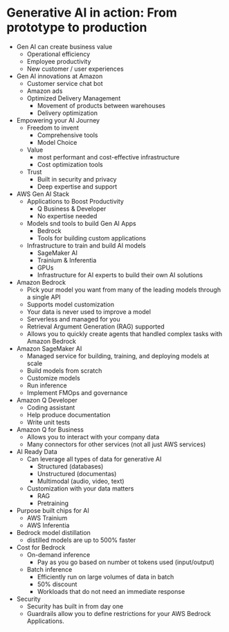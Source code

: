 # Generative AI in action: From prototype to production

 * Gen AI can create business value
   * Operational efficiency
   * Employee productivity
   * New customer / user experiences
 * Gen AI innovations at Amazon
   * Customer service chat bot
   * Amazon ads
   * Optimized Delivery Management
     * Movement of products between warehouses
     * Delivery optimization
 * Empowering your AI Journey
   * Freedom to invent
     * Comprehensive tools
     * Model Choice
   * Value
     * most performant and cost-effective infrastructure
     * Cost optimization tools
   * Trust
     * Built in security and privacy
     * Deep expertise and support
 * AWS Gen AI Stack
   * Applications to Boost Productivity
     * Q Business & Developer
     * No expertise needed
   * Models snd tools to build Gen AI Apps
     * Bedrock
     * Tools for building custom applications
   * Infrastructure to train and build AI models
     * SageMaker AI
     * Trainium & Inferentia
     * GPUs
     * Infrastructure for AI experts to build their own AI solutions
 * Amazon Bedrock
   * Pick your model you want from many of the leading models through a single API
   * Supports model customization
   * Your data is never used to improve a model 
   * Serverless and managed for you
   * Retrieval Argument Generation (RAG) supported
   * Allows you to quickly create agents that handled complex tasks with Amazon Bedrock
 * Amazon SageMaker AI
   * Managed service for building, training, and deploying models at scale
   * Build models from scratch
   * Customize models
   * Run inference
   * Implement FMOps and governance
 * Amazon Q Developer
   * Coding assistant
   * Help produce documentation
   * Write unit tests
 * Amazon Q for Business
   * Allows you to interact with your company data
   * Many connectors for other services (not all just AWS services)
 * AI Ready Data
   * Can leverage all types of data for generative AI
     * Structured (databases)
     * Unstructured (documentas)
     * Multimodal (audio, video, text)
   * Customization with your data matters
     * RAG
     * Pretraining
 * Purpose built chips for AI
   * AWS Trainium
   * AWS Inferentia
 * Bedrock model distillation
   * distilled models are up to 500% faster
 * Cost for Bedrock
   * On-demand inference
     * Pay as you go based on number ot tokens used (input/output)
   * Batch inference
     * Efficiently run on large volumes of data in batch
     * 50% discount
     * Workloads that do not need an immediate response
 * Security
   * Security has built in from day one
   * Guardrails allow you to define restrictions for your AWS Bedrock Applications.
